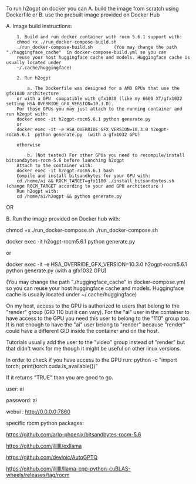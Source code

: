 To run h2ogpt on docker you can 
    A. build the image from scratch using Dockerfile
    or
    B. use the prebuilt image provided on Docker Hub

A. Image build instructions:

        1. Build and run docker container with rocm 5.6.1 support with:
        chmod +x ./run_docker-compose-build.sh
        ./run_docker-compose-build.sh        (You may change the path "./huggingface_cache"  in docker-compose-build.yml so you can 
        reuse your host huggingface cache and models. Huggingface cache is usually located under
        ~/.cache/huggingface)

        2. Run h2ogpt

            a. The Dockerfile was designed for a AMD GPUs that use the gfx1030 architecture
        or with a GPU  compatible with gfx1030 (like my 6600 XT/gfx1032 setting HSA_OVERRIDE_GFX_VERSION=10.3.0). 
        For those GPUs you may just attach to the running container and run h2ogpt with:
        docker exec -it h2ogpt-rocm5.6.1 python generate.py 
        or
        docker exec -it -e HSA_OVERRIDE_GFX_VERSION=10.3.0 h2ogpt-rocm5.6.1  python generate.py  (with a gfx1032 GPU) 

        otherwise

            b. (Not tested) For other GPUs you need to recompile/install bitsandbytes-rocm-5.6 before launching h2ogpt
        Attach to the container with:
        docker exec -it h2ogpt-rocm5.6.1 bash
        Compile and install bitsandbytes for your GPU with:
        cd /home/ai && ROCM_TARGET=gfx1100 ./install_bitsandbytes.sh (change ROCM_TARGET according to your amd GPU architecture )
        Run h2ogpt with:
        cd /home/ai/h2ogpt && python generate.py

OR

B. Run the image provided on Docker hub with:

chmod +x ./run_docker-compose.sh
./run_docker-compose.sh


docker exec -it h2ogpt-rocm5.6.1 python generate.py 

or

docker exec -it -e HSA_OVERRIDE_GFX_VERSION=10.3.0 h2ogpt-rocm5.6.1 python generate.py  (with a gfx1032 GPU) 

(You may change the path "./huggingface_cache"  in docker-compose.yml so you can 
 reuse your host huggingface cache and models. Huggingface cache is usually located under
        ~/.cache/huggingface)


On my host, access to the GPU is authorized to users that belong to the "render" group (GID 110 but
it can vary). For the "ai" user in the container to have access to the GPU you need this user to belong to the "110" group
too. It is not enough to have the "ai" user belong to "render" because "render" could have a different GID inside
the container and on the host.

Tutorials usually add the user to the "video" group instead of "render" but that didn't work for me though it might be useful on other linux versions.

In order to check if you have access to the GPU run:
python -c "import torch; print(torch.cuda.is_available())"

If it returns "TRUE" than you are good to go.


user: ai

password: ai

webui : http://0.0.0.0:7860


specific rocm python packages:

https://github.com/arlo-phoenix/bitsandbytes-rocm-5.6

https://github.com/jllllll/exllama

https://github.com/devloic/AutoGPTQ

https://github.com/jllllll/llama-cpp-python-cuBLAS-wheels/releases/tag/rocm
